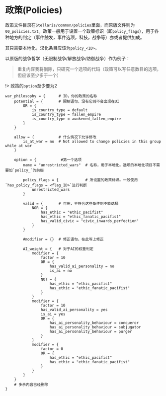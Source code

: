 # 政策(Policies)

<script>
    redirect_github('common_modding/policies.md')
</script>

政策文件目录在`Stellaris/common/policies`里面，而原版文件则为`00_policies.txt`。政策一般用于设置一个政策标识（即`policy_flags`），用于各种地方的判定（事件触发，事件选项，科技，战争等）亦或者提供加成。

其只需要本地化，汉化条目应该为`policy_<ID>`。

以原版的战争哲学（无限制战争/解放战争/防御战争）作为例子：

> 重复内容我将删除，只研究一个选项的代码（政策可以写任意数目的选项，但应该至少多于一个）

!> 政策的`option`至少要为2

```pdx
war_philosophy = {      # ID，你的政策的名称
    potential = {       # 限制语句，没有它则不会出现在UI
        OR = {
            is_country_type = default
            is_country_type = fallen_empire
            is_country_type = awakened_fallen_empire
        }
    }

    allow = {           # 什么情况下允许修改
        is_at_war = no  # Not allowed to change policies in this group while at war
    }

    option = {           #第一个选项
        name = "unrestricted_wars"  # 名称，用于本地化。选项的本地化项目不需要加`policy_`的前缀

        policy_flags = {            # 所设置的政策标识。一般使用`has_policy_flags = <flag_ID>`进行判断
            unrestricted_wars
        }

        valid = {       # 可用，不符合这些条件则不能选择
            NOR = {
                has_ethic = "ethic_pacifist"
                has_ethic = "ethic_fanatic_pacifist"
                has_valid_civic = "civic_inwards_perfection"
            }
        }

        #modifier = {}  # 修正语句，在此写上修正

        AI_weight = {   # 对于AI的权重判定
            modifier = {
                factor = 10
                OR = {
                    has_valid_ai_personality = no
                    is_ai = no
                }
                NOT = {
                    has_ethic = "ethic_pacifist"
                    has_ethic = "ethic_fanatic_pacifist"
                }
            }
            modifier = {
                factor = 10
                has_valid_ai_personality = yes
                is_ai = yes
                OR = {
                    has_ai_personality_behaviour = conqueror
                    has_ai_personality_behaviour = subjugator
                    has_ai_personality_behaviour = purger
                }
            }
            modifier = {
                factor = 0
                OR = {
                    has_ethic = "ethic_pacifist"
                    has_ethic = "ethic_fanatic_pacifist"
                }
            }
        }
    }
    # 多余内容已经删除
}
```
